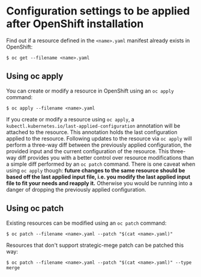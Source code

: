 # Configuration settings to be applied after OpenShift installation

Find out if a resource defined in the `<name>.yaml` manifest already exists in OpenShift:

```
$ oc get --filename <name>.yaml
```

## Using oc apply

You can create or modify a resource in OpenShift using an `oc apply` command:
```
$ oc apply --filename <name>.yaml
```
If you create or modify a resource using `oc apply`, a `kubectl.kubernetes.io/last-applied-configuration` annotation will be attached to the resource. This annotation holds the last configuration applied to the resource. Following updates to the resource via `oc apply` will perform a three-way diff between the previously applied configuration, the provided input and the current configuration of the resource. This three-way diff provides you with a better control over resource modifications than a simple diff performed by an `oc patch` command. There is one caveat when using `oc apply` though: **future changes to the same resource should be based off the last applied input file, i.e. you modify the last applied input file to fit your needs and reapply it.** Otherwise you would be running into a danger of dropping the previously applied configuration.

## Using oc patch

Existing resources can be modified using an `oc patch` command:

```
$ oc patch --filename <name>.yaml --patch "$(cat <name>.yaml)"
```

Resources that don't support strategic-mege patch can be patched this way:

```
$ oc patch --filename <name>.yaml --patch "$(cat <name>.yaml)" --type merge
```
